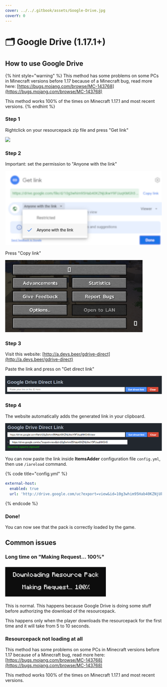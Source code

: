 ```yaml
---
cover: ../../.gitbook/assets/Google-Drive.jpg
coverY: 0
---
```


# 🗂 Google Drive (1.17.1+)

## How to use Google Drive

{% hint style="warning" %}
This method has some problems on some PCs in Minecraft versions before 1.17 because of a Minecraft bug, read more here: [https://bugs.mojang.com/browse/MC-143768](https://bugs.mojang.com/browse/MC-143768)

This method works 100% of the times on Minecraft 1.17.1 and most recent versions.
{% endhint %}

### Step 1

Rightclick on your resourcepack zip file and press "Get link"

![](<../../.gitbook/assets/immagine (156).png>)

### Step 2

Important: set the permission to "Anyone with the link"

![](<../../.gitbook/assets/immagine (145).png>)

Press "Copy link"

![](<../../.gitbook/assets/immagine (150).png>)

### Step 3

Visit this website: [http://a.devs.beer/gdrive-direct](http://a.devs.beer/gdrive-direct)

Paste the link and press on "Get direct link"

<img src="../../.gitbook/assets/immagine (144).png" alt="" data-size="original">

### Step 4

The website automatically adds the generated link in your clipboard.

![](<../../.gitbook/assets/immagine (147).png>)

You can now paste the link inside **ItemsAdder** configuration file `config.yml`, then use `/iareload` command.

{% code title="config.yml" %}
```yaml
external-host:
  enabled: true
  url: 'http://drive.google.com/uc?export=view&id=10g3whim95Hab40KZNjUkwY9FUuqKMGh5'
```
{% endcode %}

### Done!

You can now see that the pack is correctly loaded by the game.

## Common issues

### Long time on "Making Request... 100%"

### ![](<../../.gitbook/assets/immagine (146).png>)

This is normal. This happens because Google Drive is doing some stuff before authorizing the download of the resourcepack.

This happens only when the player downloads the resourcepack for the first time and it will take from 5 to 10 seconds.

### Resourcepack not loading at all

This method has some problems on some PCs in Minecraft versions before 1.17 because of a Minecraft bug, read more here: [https://bugs.mojang.com/browse/MC-143768](https://bugs.mojang.com/browse/MC-143768)

This method works 100% of the times on Minecraft 1.17.1 and most recent versions.
